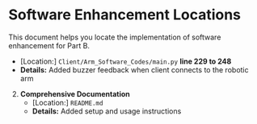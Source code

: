 # Software Enhancement Locations

This document helps you locate the implementation of software enhancement for Part B.

   - [Location:] `Client/Arm_Software_Codes/main.py` **line 229 to 248**
   - **Details:** Added buzzer feedback when client connects to the robotic arm

2. **Comprehensive Documentation**
   - [Location:] `README.md`
   - **Details:** Added setup and usage instructions